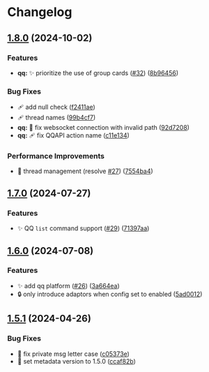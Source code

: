 # Changelog

## [1.8.0](https://github.com/AnzhiZhang/ChatHub/compare/v1.7.0...v1.8.0) (2024-10-02)


### Features

* **qq:** ✨ prioritize the use of group cards ([#32](https://github.com/AnzhiZhang/ChatHub/issues/32)) ([8b96456](https://github.com/AnzhiZhang/ChatHub/commit/8b96456a77bef737f9cee3b99f33ec1ff9559d38))


### Bug Fixes

* 🩹 add null check ([f2411ae](https://github.com/AnzhiZhang/ChatHub/commit/f2411aea1537a1aaa94e50e3628790cd4cf01ca9))
* 🩹 thread names ([99b4cf7](https://github.com/AnzhiZhang/ChatHub/commit/99b4cf75db9561e17b3f17d2555d10b74519a43d))
* **qq:** 🐛 fix websocket connection with invalid path ([92d7208](https://github.com/AnzhiZhang/ChatHub/commit/92d720889f348335ad48eb40514a3a5089254d2c))
* **qq:** 🩹 fix QQAPI action name ([c11e134](https://github.com/AnzhiZhang/ChatHub/commit/c11e134734bab16c6d8203c2c385b177be99b9aa))


### Performance Improvements

* 🧵 thread management (resolve [#27](https://github.com/AnzhiZhang/ChatHub/issues/27)) ([7554ba4](https://github.com/AnzhiZhang/ChatHub/commit/7554ba46359022d9d64f329d6355e048f3b71692))

## [1.7.0](https://github.com/AnzhiZhang/ChatHub/compare/v1.6.0...v1.7.0) (2024-07-27)


### Features

* ✨ QQ `list` command  support ([#29](https://github.com/AnzhiZhang/ChatHub/issues/29)) ([71397aa](https://github.com/AnzhiZhang/ChatHub/commit/71397aa0083bd9df92820ac63442e1092e102bef))

## [1.6.0](https://github.com/AnzhiZhang/ChatHub/compare/v1.5.1...v1.6.0) (2024-07-08)


### Features

* ✨ add qq platform ([#26](https://github.com/AnzhiZhang/ChatHub/issues/26)) ([3a664ea](https://github.com/AnzhiZhang/ChatHub/commit/3a664ea8e72af2fe4a1dabe9e4650ab743c1f1a8))
* 🔒️ only introduce adaptors when config set to enabled ([5ad0012](https://github.com/AnzhiZhang/ChatHub/commit/5ad0012a2933927c5e5541af3d86b07c8468efd2))

## [1.5.1](https://github.com/AnzhiZhang/ChatHub/compare/v1.5.0...v1.5.1) (2024-04-26)


### Bug Fixes

* 🐛 fix private msg letter case ([c05373e](https://github.com/AnzhiZhang/ChatHub/commit/c05373e638ce33965236472c0a3238f6c46ee3f6))
* 🔖 set metadata version to 1.5.0 ([ccaf82b](https://github.com/AnzhiZhang/ChatHub/commit/ccaf82b8d055a1762c94ea6e3319b9e35d1c7efe))
